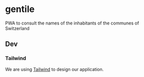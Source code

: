 # gentile
PWA to consult the names of the inhabitants of the communes of Switzerland

## Dev

### Tailwind

We are using [Tailwind](https://tailwindcss.com) to design our application.
